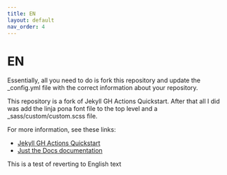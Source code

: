 ```yaml
---
title: EN
layout: default
nav_order: 4
---
```


# <eng>EN</eng>

<eng>Essentially, all you need to do is fork this repository and update the _config.yml file with the correct information about your repository.</eng>

<eng>This repository is a fork of Jekyll GH Actions Quickstart. After that all I did was add the linja pona font file to the top level and a _sass/custom/custom.scss file.</eng>

<eng>For more information, see these links:</eng>

- [<eng>Jekyll GH Actions Quickstart</eng>](https://michaelcurrin.github.io/jekyll-gh-actions-quickstart/)
- [<eng>Just the Docs documentation</eng>](https://pmarsceill.github.io/just-the-docs/)

<eng>This is a test of reverting to English text</eng>
